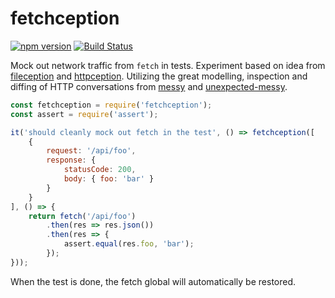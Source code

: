 # fetchception

[![npm version](https://badge.fury.io/js/fetchception.svg)](https://www.npmjs.com/package/fetchception)
[![Build Status](https://travis-ci.org/gustavnikolaj/fetchception.svg?branch=master)](https://travis-ci.org/gustavnikolaj/fetchception)

Mock out network traffic from `fetch` in tests. Experiment based on idea from
[fileception](https://github.com/papandreou/fileception) and
[httpception](https://github.com/papandreou/httpception). Utilizing the great
modelling, inspection and diffing of HTTP conversations from
[messy](https://github.com/papandreou/messy) and
[unexpected-messy](https://github.com/unexpectedjs/unexpected-messy).

```js
const fetchception = require('fetchception');
const assert = require('assert');

it('should cleanly mock out fetch in the test', () => fetchception([
    {
        request: '/api/foo',
        response: {
            statusCode: 200,
            body: { foo: 'bar' }
        }
    }
], () => {
    return fetch('/api/foo')
        .then(res => res.json())
        .then(res => {
            assert.equal(res.foo, 'bar');
        });
}));
```

When the test is done, the fetch global will automatically be restored.
